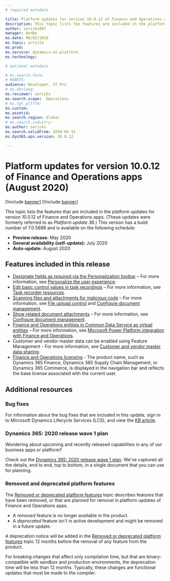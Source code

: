 ```yaml
---
# required metadata

title: Platform updates for version 10.0.12 of Finance and Operations apps (August 2020)
description: This topic lists the features are included in the platform updates for version 10.0.12 of Finance and Operations apps.
author: sericks007
manager: AnnBe
ms.date: 06/02/2020
ms.topic: article
ms.prod: 
ms.service: dynamics-ax-platform
ms.technology: 

# optional metadata

# ms.search.form: 
# ROBOTS: 
audience: Developer, IT Pro
# ms.devlang: 
ms.reviewer: sericks
ms.search.scope:  Operations
# ms.tgt_pltfrm: 
ms.custom: 
ms.assetid:
ms.search.region: Global
# ms.search.industry: 
ms.author: sericks
ms.search.validFrom: 2020-05-31
ms.dyn365.ops.version: 10.0.12

---
```

# Platform updates for version 10.0.12 of Finance and Operations apps (August 2020)

[!include [banner](../includes/banner.md)]
[!include [banner](../includes/preview-banner.md)]

This topic lists the features that are included in the platform updates for version 10.0.12 of Finance and Operations apps. (These updates were formerly referred to as *Platform update 36*.) This version has a build number of 7.0.5688 and is available on the following schedule:

- **Preview release:** May 2020
- **General availability (self-update):** July 2020
- **Auto-update:** August 2020

## Features included in this release

-  [Designate fields as required via the Personalization toolbar](https://docs.microsoft.com/dynamics365-release-plan/2020wave1/finance-operations-crossapp-capabilities/usability-improvements-filtering-personalization) – For more information, see 
[Personalize the user experience](https://docs.microsoft.com/dynamics365/fin-ops-core/fin-ops/get-started/personalize-user-experience). 
-  [Edit basic control values in task recordings](https://docs.microsoft.com/dynamics365-release-plan/2020wave1/finance-operations-crossapp-capabilities/new-task-recorder-capabilities-rsat) – For more information, see [Task recorder resources](https://docs.microsoft.com/dynamics365/fin-ops-core/dev-itpro/user-interface/task-recorder).
-  [Scanning files and attachments for malicious code](https://docs.microsoft.com/dynamics365-release-plan/2020wave1/finance-operations-crossapp-capabilities/scanning-files-attachments-malicious-code) – For more information, see [File upload control](https://docs.microsoft.com/dynamics365/fin-ops-core/dev-itpro/user-interface/file-upload-control) and [Configure document management](https://docs.microsoft.com/dynamics365/fin-ops-core/fin-ops/organization-administration/configure-document-management).
-  [Show related document attachments](https://docs.microsoft.com/dynamics365-release-plan/2020wave1/finance-operations-crossapp-capabilities/show-related-document-attachments) – For more information, see [Configure document management](https://docs.microsoft.com/dynamics365/fin-ops-core/fin-ops/organization-administration/configure-document-management).
- [Finance and Operations entities in Common Data Service as virtual entities](https://docs.microsoft.com/dynamics365-release-plan/2020wave1/finance-operations-crossapp-capabilities/finance-operations-entities-common-data-service-as-virtual-entities) – For more information, see [Microsoft Power Platform integration with Finance and Operations](https://docs.microsoft.com/dynamics365/fin-ops-core/dev-itpro/power-platform/overview).
- Customer and vendor master data can be enabled using Feature Management - For more information, see [Customer and vendor master data sharing](https://docs.microsoft.com/dynamics365/fin-ops-core/dev-itpro/sysadmin/cross-company-data-sharing#customer-and-vendor-master-data-sharing).
- [Finance and Operations licensing](https://docs.microsoft.com/dynamics365-release-plan/2020wave1/finance-operations-crossapp-capabilities/finance-operations-licensing) - The product name, such as Dynamics 365 Finance, Dynamics 365 Supply Chain Management, or Dynamics 365 Commerce, is displayed in the navigation bar and reflects the base license associated with the current user.

## Additional resources

### Bug fixes

For information about the bug fixes that are included in this update, sign in to Microsoft Dynamics Lifecycle Services (LCS), and view the [KB article](https://fix.lcs.dynamics.com/Issue/Details?bugId=453382&dbType=3&qc=a68cf77635c0ab926e7b1b75c6925c82a23058c524c4d728ba8b30fedaf41746).

### Dynamics 365: 2020 release wave 1 plan

Wondering about upcoming and recently released capabilities in any of our business apps or platform?

Check out the [Dynamics 365: 2020 release wave 1 plan](https://docs.microsoft.com/dynamics365-release-plan/2020wave1/index). We've captured all the details, end to end, top to bottom, in a single document that you can use for planning.

### Removed and deprecated platform features

The [Removed or deprecated platform features](removed-deprecated-features-platform-updates.md) topic describes features that have been removed, or that are planned for removal in platform updates of Finance and Operations apps.

- A *removed* feature is no longer available in the product.
- A *deprecated* feature isn't in active development and might be removed in a future update.

A deprecation notice will be added in the [Removed or deprecated platform features](removed-deprecated-features-platform-updates.md) topic 12 months before the removal of any feature from the product.

For breaking changes that affect only compilation time, but that are binary-compatible with sandbox and production environments, the deprecation time will be less than 12 months. Typically, these changes are functional updates that must be made to the compiler.
